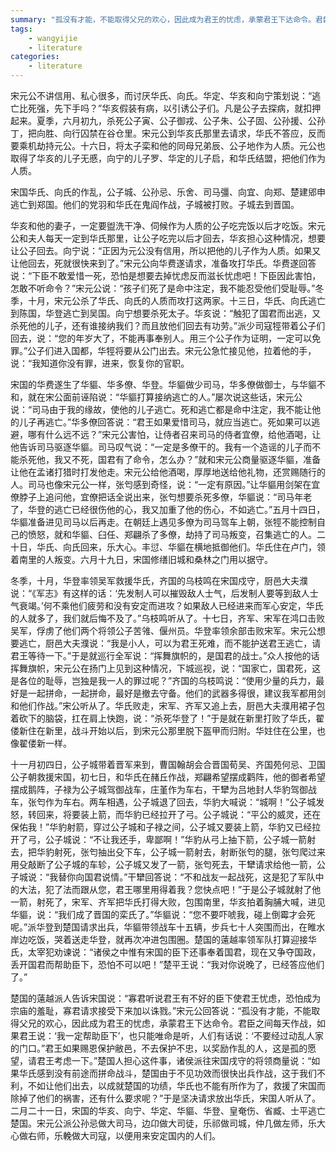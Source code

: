 ```yaml
---
summary: "孤没有才能，不能取得父兄的欢心，因此成为君王的忧虑，承蒙君王下达命令。君臣之间每天作战，如果君王说：‘我一定帮助臣下’，也只能唯命是听，人们有话说：‘不要经过动乱人家的门口。”君王如果赐恩保护敝邑，不去保护不忠，以奖励作乱的人，这是孤的愿望，请君王考虑一下"
tags:
    - wangyijie
    - literature
categories:
    - literature
---
```

宋元公不讲信用、私心很多，而讨厌华氏、向氏。华定、华亥和向宁策划说：“逃亡比死强，先下手吗？”华亥假装有病，以引诱公子们。凡是公子去探病，就扣押起来。夏季，六月初九，杀死公子寅、公子御戎、公子朱、公子固、公孙援、公孙丁，把向胜、向行囚禁在谷仓里。宋元公到华亥氏那里去请求，华氏不答应，反而要乘机劫持元公。十六日，将太子栾和他的同母兄弟辰、公子地作为人质。元公也取得了华亥的儿子无慼，向宁的儿子罗、华定的儿子启，和华氏结盟，把他们作为人质。

宋国华氏、向氏的作乱，公子城、公孙忌、乐舍、司马彊、向宜、向郑、楚建郳申逃亡到郑国。他们的党羽和华氏在鬼阎作战，子城被打败。子城去到晋国。

华亥和他的妻子，一定要盥洗干净、伺候作为人质的公子吃完饭以后才吃饭。宋元公和夫人每天一定到华氏那里，让公子吃完以后才回去，华亥担心这种情况，想要让公子回去。向宁说：“正因为元公没有信用，所以把他的儿子作为人质。如果又让他回去，死就很快来到了。”宋元公向华费遂请求，准备攻打华氏。华费遂回答说：“下臣不敢爱惜一死，恐怕是想要去掉忧虑反而滋长忧虑吧！下臣因此害怕，怎敢不听命令？”宋元公说：“孩子们死了是命中注定，我不能忍受他们受耻辱。”冬季，十月，宋元公杀了华氏、向氏的人质而攻打这两家。十三日，华氏、向氏逃亡到陈国，华登逃亡到吴国。向宁想要杀死太子。华亥说：“触犯了国君而出逃，又杀死他的儿子，还有谁接纳我们？而且放他们回去有功劳。”派少司寇牼带着公子们回去，说：“您的年岁大了，不能再事奉别人。用三个公子作为证明，一定可以免罪。”公子们进入国都，华牼将要从公门出去。宋元公急忙接见他，拉着他的手，说：“我知道你没有罪，进来，恢复你的官职。

宋国的华费遂生了华貙、华多僚、华登。华貙做少司马，华多僚做御士，与华貙不和，就在宋公面前诬陷说：“华貙打算接纳逃亡的人。”屡次说这些话，宋元公说：“司马由于我的缘故，使他的儿子逃亡。死和逃亡都是命中注定，我不能让他的儿子再逃亡。”华多僚回答说：“君王如果爱惜司马，就应当逃亡。死如果可以逃避，哪有什么远不远？”宋元公害怕，让侍者召来司马的侍者宜僚，给他酒喝，让他告诉司马驱逐华貙。司马叹气说：“一定是多僚干的。我有一个造谣的儿子而不能杀死他，我又不死，国君有了命令，怎么办？”就和宋元公商量驱逐华貙，准备让他在孟诸打猎时打发他走。宋元公给他酒喝，厚厚地送给他礼物，还赏赐随行的人。司马也像宋元公一样，张匄感到奇怪，说：“一定有原因。”让华貙用剑架在宜僚脖子上追问他，宜僚把话全说出来，张匄想要杀死多僚，华貙说：“司马年老了，华登的逃亡已经很伤他的心，我又加重了他的伤心，不如逃亡。”五月十四日，华貙准备进见司马以后再走。在朝廷上遇见多僚为司马驾车上朝，张牼不能控制自己的愤怒，就和华貙、臼任、郑翩杀了多僚，劫持了司马叛变，召集逃亡的人。二十日，华氏、向氏回来，乐大心。丰愆、华貙在横地抵御他们。华氏住在卢门，领着南里的人叛变。六月十九日，宋国修缮旧城和桑林之门用以据守。

冬季，十月，华登率领吴军救援华氏，齐国的乌枝鸣在宋国戍守，厨邑大夫濮说：“《军志》有这样的话：‘先发制人可以摧毁敌人士气，后发制人要等到敌人士气衰竭。’何不乘他们疲劳和没有安定而进攻？如果敌人已经进来而军心安定，华氏的人就多了，我们就后悔不及了。”乌枝鸣听从了。十七日，齐军、宋军在鸿口击败吴军，俘虏了他们两个将领公子苦雂、偃州员。华登率领余部击败宋军。宋元公想要逃亡，厨邑大夫濮说：“我是小人，可以为君王死难，而不能护送君王逃亡，请君王等待一下。”于是就巡行全军说：“挥舞旗帜的，是国君的战士。”众人按他的话挥舞旗帜，宋元公在扬门上见到这种情况，下城巡视，说：“国家亡，国君死，这是各位的耻辱，岂独是我一人的罪过呢？”齐国的乌枝鸣说：“使用少量的兵力，最好是一起拼命，一起拼命，最好是撤去守备。他们的武器多得很，建议我军都用剑和他们作战。”宋公听从了。华氏败走，宋军、齐军又追上去，厨邑大夫濮用裙子包着砍下的脑袋，扛在肩上快跑，说：“杀死华登了！”于是就在新里打败了华氏，翟偻新住在新里，战斗开始以后，到宋元公那里脱下盔甲而归附。华妵住在公里，也像翟偻新一样。

十一月初四日，公子城带着晋军来到，曹国翰胡会合晋国荀吴、齐国苑何忌、卫国公子朝救援宋国，初七日，和华氏在赭丘作战，郑翩希望摆成鹳阵，他的御者希望摆成鹅阵，子禄为公子城驾御战车，庄堇作为车右，干犫为吕地封人华豹驾御战车，张匄作为车右。两车相遇，公子城退了回去，华豹大喊说：“城啊！”公子城发怒，转回来，将要装上箭，而华豹已经拉开了弓。公子城说：“平公的威灵，还在保佑我！”华豹射箭，穿过公子城和子禄之间，公子城又要装上箭，华豹又已经拉开了弓，公子城说：“不让我还手，卑鄙啊！”华豹从弓上抽下箭，公子城一箭射去，把华豹射死，张匄抽出殳下车，公子城一箭射去，射断张匄的腿，张匄爬过来用殳敲断了公子城的车轸，公子城又发了一箭，张匄死去，干犫请求给他一箭，公子城说：“我替你向国君说情。”干犫回答说：“不和战友一起战死，这是犯了军队中的大法，犯了法而跟从您，君王哪里用得着我？您快点吧！”于是公子城就射了他一箭，射死了，宋军、齐军把华氏打得大败，包围南里，华亥拍着胸脯大喊，进见华貙，说：“我们成了晋国的栾氏了。”华貙说：“您不要吓唬我，碰上倒霉才会死呢。”派华登到楚国请求出兵，华貙带领战车十五辆，步兵七十人突围而出，在睢水岸边吃饭，哭着送走华登，就再次冲进包围圈。楚国的薳越率领军队打算迎接华氏，太宰犯劝谏说：“诸侯之中惟有宋国的臣下还事奉着国君，现在又争夺国政，丢开国君而帮助臣下，恐怕不可以吧！”楚平王说：“我对你说晚了，已经答应他们了。”

楚国的薳越派人告诉宋国说：“寡君听说君王有不好的臣下使君王忧虑，恐怕成为宗庙的羞耻，寡君请求接受下来加以诛戮。”宋元公回答说：“孤没有才能，不能取得父兄的欢心，因此成为君王的忧虑，承蒙君王下达命令。君臣之间每天作战，如果君王说：‘我一定帮助臣下’，也只能唯命是听，人们有话说：‘不要经过动乱人家的门口。”君王如果赐恩保护敝邑，不去保护不忠，以奖励作乱的人，这是孤的愿望，请君王考虑一下。”楚国人担心这件事，诸侯派往宋国戌守的将领商量说：“如果华氏感到没有前途而拼命战斗，楚国由于不见功效而很快出兵作战，这于我们不利，不如让他们出去，以成就楚国的功绩，华氏也不能有所作为了，救援了宋国而除掉了他们的祸害，还有什么要求呢？”于是坚决请求放出华氏，宋国人听从了。二月二十一日，宋国的华亥、向宁、华定、华貙、华登、皇奄伤、省臧、士平逃亡楚国。宋元公派公孙忌做大司马，边卬做大司徒，乐祁做司城，仲几做左师，乐大心做右师，乐輓做大司寇，以便用来安定国内的人们。
